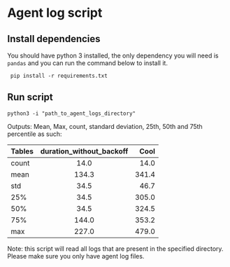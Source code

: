 # Agent log script

## Install dependencies
You should have python 3 installed, the only dependency you will need is `pandas` and you can run the command below to install it.

```shell
 pip install -r requirements.txt 
```

## Run script
```shell
python3 -i "path_to_agent_logs_directory"
```

Outputs:
Mean, Max, count, standard deviation, 25th, 50th and 75th percentile as such:


| Tables        | duration_without_backoff  | Cool  |
| ------------- |:-------------:            | -----:|
| count         | 14.0                      | 14.0 |
| mean          | 134.3                     |   341.4 |
| std           | 34.5                      |    46.7 |
| 25%            | 34.5                     |    305.0 |
| 50%          | 34.5                       |    324.5 |
| 75%            | 144.0                    |    353.2 |
| max            | 227.0                    |    479.0 |

Note: this script will read all logs that are present in the specified directory. Please make sure you only have agent log files.
